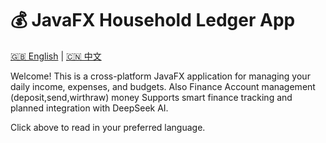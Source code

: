 # 💰 JavaFX Household Ledger App

[🇬🇧 English](README.en.md) | [🇨🇳 中文](README.cn.md)

Welcome! This is a cross-platform JavaFX application for managing your daily income, expenses, and budgets.
Also Finance Account management (deposit,send,wirthraw) money
Supports smart finance tracking and planned integration with DeepSeek AI.

Click above to read in your preferred language.
